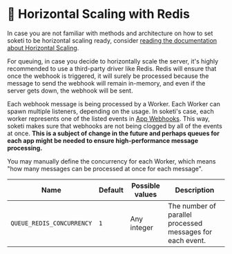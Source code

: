 # 🧠 Horizontal Scaling with Redis

In case you are not familiar with methods and architecture on how to set soketi to be horizontal scaling ready, consider [reading the documentation about Horizontal Scaling](../horizontal-scaling.md).

For queuing, in case you decide to horizontally scale the server, it's highly recommended to use a third-party driver like Redis. Redis will ensure that once the webhook is triggered, it will surely be processed because the message to send the webhook will remain in-memory, and even if the server gets down, the webhook will be sent.

Each webhook message is being processed by a Worker. Each Worker can spawn multiple listeners, depending on the usage. In soketi's case, each worker represents one of the listed events in [App Webhooks](../app-webhooks.md). This way, soketi makes sure that webhooks are not being clogged by all of the events at once. **This is a subject of change in the future and perhaps queues for each app might be needed to ensure high-performance message processing.**

You may manually define the concurrency for each Worker, which means "how many messages can be processed at once for each message".

| Name                      | Default | Possible values | Description                                               |
| ------------------------- | ------- | --------------- | --------------------------------------------------------- |
| `QUEUE_REDIS_CONCURRENCY` | `1`     | Any integer     | The number of parallel processed messages for each event. |

